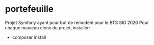 # portefeuille
Projet Symfony ayant pour but de remodelé pour le BTS SIO 2020
Pour chaque nouveau clone du projet, installer:

- composer install
